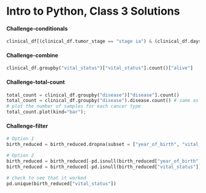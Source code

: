 # Intro to Python, Class 3 Solutions

#### Challenge-conditionals

```python
clinical_df[(clinical_df.tumor_stage == "stage ia") & (clinical_df.days_to_death > 365)]
```

#### Challenge-combine

```python
clinical_df.groupby("vital_status")["vital_status"].count()["alive"]
```

#### Challenge-total-count

```python
total_count = clinical_df.groupby("disease")["disease"].count()
total_count = clinical_df.groupby("disease").disease.count() # same as above
# plot the number of samples for each cancer type
total_count.plot(kind="bar");
```

#### Challenge-filter

```python
# Option 1
birth_reduced = birth_reduced.dropna(subset = ["year_of_birth", "vital_status"])

# Option 2
birth_reduced = birth_reduced[-pd.isnull(birth_reduced["year_of_birth"])]
birth_reduced = birth_reduced[-pd.isnull(birth_reduced["vital_status"])]

# check to see that it worked
pd.unique(birth_reduced["vital_status"])
```
